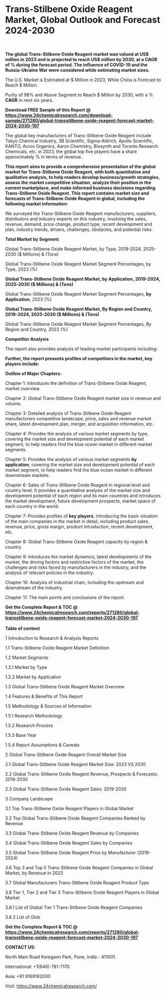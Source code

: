 <h1>Trans-Stilbene Oxide Reagent Market, Global Outlook and Forecast 2024-2030</h1><br/><p><strong>The global Trans-Stilbene Oxide Reagent market was valued at US$ million in 2023 and is projected to reach US$ million by 2030, at a <strong>CAGR</strong> of % during the forecast period. The influence of COVID-19 and the Russia-Ukraine War were considered while estimating market sizes.</strong></p><p>The U.S. Market is Estimated at $ Million in 2023, While China is Forecast to Reach $ Million.</p><p>Purity of 98% and Above Segment to Reach $ Million by 2030, with a % <strong>CAGR</strong> in next six years.</p><div><b>Download FREE Sample of this Report @ <a href="https://www.24chemicalresearch.com/download-sample/271280/global-transstilbene-oxide-reagent-forecast-market-2024-2030-197">https://www.24chemicalresearch.com/download-sample/271280/global-transstilbene-oxide-reagent-forecast-market-2024-2030-197</a></b></div><p>The global key manufacturers of Trans-Stilbene Oxide Reagent include Tokyo Chemical Industry, 3B Scientific, Sigma-Aldrich, Apollo Scientific, KANTO, Acros Organics, Aaron Chemistry, Biosynth and Toronto Research Chemicals, etc. in 2023, the global top five players have a share approximately % in terms of revenue.</p><p><strong>This report aims to provide a comprehensive presentation of the global market for Trans-Stilbene Oxide Reagent, with both quantitative and qualitative analysis, to help readers develop business/growth strategies, assess the market competitive situation, analyze their position in the current marketplace, and make informed business decisions regarding Trans-Stilbene Oxide Reagent. This report contains market size and forecasts of Trans-Stilbene Oxide Reagent in global, including the following market information:</strong></p><p>We surveyed the Trans-Stilbene Oxide Reagent manufacturers, suppliers, distributors and industry experts on this industry, involving the sales, revenue, demand, price change, product type, recent development and plan, industry trends, drivers, challenges, obstacles, and potential risks.</p><p><strong>Total Market by Segment:</strong></p><p>Global Trans-Stilbene Oxide Reagent Market, by Type, 2019-2024, 2025-2030 ($ Millions) & (Tons)</p><p>Global Trans-Stilbene Oxide Reagent Market Segment Percentages, by Type, 2023 (%)</p><p><strong>Global Trans-Stilbene Oxide Reagent Market, <strong>by Application</strong>, 2019-2024, 2025-2030 ($ Millions) & (Tons)</strong></p><p>Global Trans-Stilbene Oxide Reagent Market Segment Percentages, <strong>by Application</strong>, 2023 (%)</p><p><strong>Global Trans-Stilbene Oxide Reagent Market, By Region and Country, 2019-2024, 2025-2030 ($ Millions) & (Tons)</strong></p><p>Global Trans-Stilbene Oxide Reagent Market Segment Percentages, By Region and Country, 2023 (%)</p><p><strong>Competitor Analysis</strong></p><p>The report also provides analysis of leading market participants including:</p><p><strong>Further, the report presents profiles of competitors in the market, <strong>key players</strong> include:</strong></p><p><strong>Outline of Major Chapters:</strong></p><p>Chapter 1: Introduces the definition of Trans-Stilbene Oxide Reagent, market overview.</p><p>Chapter 2: Global Trans-Stilbene Oxide Reagent market size in revenue and volume.</p><p>Chapter 3: Detailed analysis of Trans-Stilbene Oxide Reagent manufacturers competitive landscape, price, sales and revenue market share, latest development plan, merger, and acquisition information, etc.</p><p>Chapter 4: Provides the analysis of various market segments by type, covering the market size and development potential of each market segment, to help readers find the blue ocean market in different market segments.</p><p>Chapter 5: Provides the analysis of various market segments <strong>by application</strong>, covering the market size and development potential of each market segment, to help readers find the blue ocean market in different downstream markets.</p><p>Chapter 6: Sales of Trans-Stilbene Oxide Reagent in regional level and country level. It provides a quantitative analysis of the market size and development potential of each region and its main countries and introduces the market development, future development prospects, market space of each country in the world.</p><p>Chapter 7: Provides profiles of <strong>key players</strong>, introducing the basic situation of the main companies in the market in detail, including product sales, revenue, price, gross margin, product introduction, recent development, etc.</p><p>Chapter 8: Global Trans-Stilbene Oxide Reagent capacity by region & country.</p><p>Chapter 9: Introduces the market dynamics, latest developments of the market, the driving factors and restrictive factors of the market, the challenges and risks faced by manufacturers in the industry, and the analysis of relevant policies in the industry.</p><p>Chapter 10: Analysis of industrial chain, including the upstream and downstream of the industry.</p><p>Chapter 11: The main points and conclusions of the report.</p><div><b>Get the Complete Report & TOC @ <a href="https://www.24chemicalresearch.com/reports/271280/global-transstilbene-oxide-reagent-forecast-market-2024-2030-197">https://www.24chemicalresearch.com/reports/271280/global-transstilbene-oxide-reagent-forecast-market-2024-2030-197</a></b></div><br><b>Table of content</b><p>1 Introduction to Research & Analysis Reports<br />
 
  1.1 Trans-Stilbene Oxide Reagent Market Definition<br />
 
  1.2 Market Segments<br />
 
  1.2.1 Market by Type<br />
 
  1.2.2 Market by Application<br />
 
  1.3 Global Trans-Stilbene Oxide Reagent Market Overview<br />
 
  1.4 Features & Benefits of This Report<br />
 
  1.5 Methodology & Sources of Information<br />
 
  1.5.1 Research Methodology<br />
 
  1.5.2 Research Process<br />
 
  1.5.3 Base Year<br />
 
  1.5.4 Report Assumptions & Caveats<br />
 
 2 Global Trans-Stilbene Oxide Reagent Overall Market Size<br />
 
  2.1 Global Trans-Stilbene Oxide Reagent Market Size: 2023 VS 2030<br />
 
  2.2 Global Trans-Stilbene Oxide Reagent Revenue, Prospects & Forecasts: 2019-2030<br />
 
  2.3 Global Trans-Stilbene Oxide Reagent Sales: 2019-2030<br />
 
 3 Company Landscape<br />
 
  3.1 Top Trans-Stilbene Oxide Reagent Players in Global Market<br />
 
  3.2 Top Global Trans-Stilbene Oxide Reagent Companies Ranked by Revenue<br />
 
  3.3 Global Trans-Stilbene Oxide Reagent Revenue by Companies<br />
 
  3.4 Global Trans-Stilbene Oxide Reagent Sales by Companies<br />
 
  3.5 Global Trans-Stilbene Oxide Reagent Price by Manufacturer (2019-2024)<br />
 
  3.6 Top 3 and Top 5 Trans-Stilbene Oxide Reagent Companies in Global Market, by Revenue in 2023<br />
 
  3.7 Global Manufacturers Trans-Stilbene Oxide Reagent Product Type<br />
 
  3.8 Tier 1, Tier 2 and Tier 3 Trans-Stilbene Oxide Reagent Players in Global Market<br />
 
  3.8.1 List of Global Tier 1 Trans-Stilbene Oxide Reagent Companies<br />
 
  3.8.2 List of Glob<br><div><b>Get the Complete Report & TOC @ <a href="https://www.24chemicalresearch.com/reports/271280/global-transstilbene-oxide-reagent-forecast-market-2024-2030-197">https://www.24chemicalresearch.com/reports/271280/global-transstilbene-oxide-reagent-forecast-market-2024-2030-197</a></b></div></p>
 
 <b>CONTACT US:</b><br>
 
 North Main Road Koregaon Park, Pune, India - 411001.<br/>
 
 International: +1(646)-781-7170<br/>
 
 Asia: +91 9169162030<br/>
 
 Visit: <a href="https://www.24chemicalresearch.com/">https://www.24chemicalresearch.com/</a>
 
 <br>
